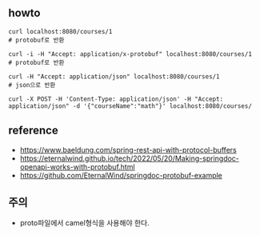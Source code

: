 ## howto

    curl localhost:8080/courses/1
    # protobuf로 반환

    curl -i -H "Accept: application/x-protobuf" localhost:8080/courses/1
    # protobuf로 반환

    curl -H "Accept: application/json" localhost:8080/courses/1
    # json으로 반환

    curl -X POST -H 'Content-Type: application/json' -H "Accept: application/json" -d '{"courseName":"math"}' localhost:8080/courses/


## reference
- https://www.baeldung.com/spring-rest-api-with-protocol-buffers
- https://eternalwind.github.io/tech/2022/05/20/Making-springdoc-openapi-works-with-protobuf.html
- https://github.com/EternalWind/springdoc-protobuf-example

## 주의 
- proto파일에서 camel형식을 사용해야 한다.
 